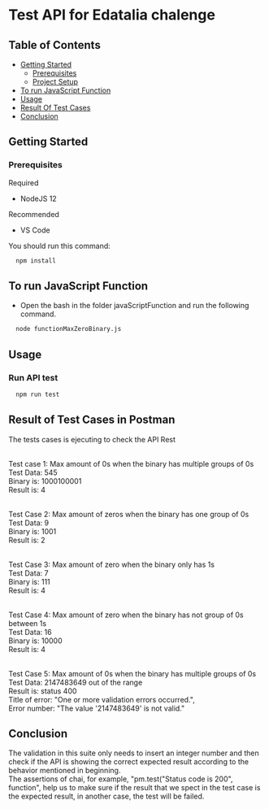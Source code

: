 # Test API for Edatalia chalenge #


## Table of Contents

- [Getting Started](#installation)
  * [Prerequisites](#prerequisites)
  * [Project Setup](#install-project)
- [To run JavaScript Function](#runJavaScriptFunction)
- [Usage](#usage)
- [Result Of Test Cases](#result)
- [Conclusion](#conclusion)

## <a name="section-installation">Getting Started</a>

### Prerequisites

Required

- NodeJS 12

Recommended

- VS Code

You should run this command:
```bash
  npm install
```
## <a name="runJavaScriptFunction">To run JavaScript Function</a>

- Open the bash in the folder javaScriptFunction and run the following command.

```bash
  node functionMaxZeroBinary.js
```

## <a name="usage">Usage</a>

### Run API test

```bash
  npm run test
```

## <a name="result">Result of Test Cases in Postman</a>

 The tests cases is ejecuting to check the API Rest
 
<br>Test case 1: Max amount of 0s when the binary has multiple groups of 0s 
<br>Test Data: 545
<br>Binary is: 1000100001
<br>Result is: 4


<br>Test Case 2: Max amount of zeros when the binary has one group of 0s
<br>Test Data: 9
<br>Binary is: 1001
<br>Result is: 2

<br>Test Case 3: Max amount of zero when the binary only has 1s 
<br>Test Data: 7
<br>Binary is: 111
<br>Result is: 4

<br>Test Case 4: Max amount of zero when the binary has not group of 0s between 1s 
<br>Test Data: 16
<br>Binary is: 10000
<br>Result is: 4

<br>Test Case 5: Max amount of 0s when the binary has multiple groups of 0s 
<br>Test Data: 2147483649 out of the range
<br>Result is: status 400
<br>Title of error: "One or more validation errors occurred.",
<br>Error number: "The value '2147483649' is not valid."

## <a name="conclusion">Conclusion</a>

The validation in this suite only needs to insert an integer number and then check if the API is showing the correct expected result according to the behavior mentioned in beginning. 
<br>The assertions of chai, for example, "pm.test("Status code is 200", function", help us to make sure if the result that we spect in the test case is the expected result, in another case, the test will be failed.

